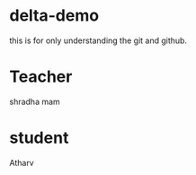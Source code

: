 # delta-demo
this is for only understanding the git and github.

# Teacher
 shradha mam

# student 
Atharv